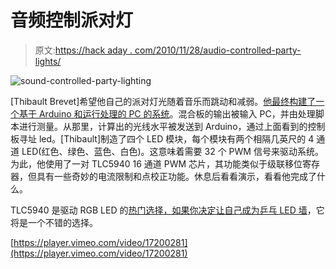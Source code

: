 # 音频控制派对灯

> 原文:[https://hack aday . com/2010/11/28/audio-controlled-party-lights/](https://hackaday.com/2010/11/28/audio-controlled-party-lights/)

![](../Images/225358a0d0b959c050edd0c587b49bb1.png "sound-controlled-party-lighting")

[Thibault Brevet]希望他自己的派对灯光随着音乐而跳动和减弱。[他最终构建了一个基于 Arduino 和运行处理的 PC 的系统](http://www.welcomeonboard.ch/sideprojects/led/)。混合板的输出被输入 PC，并由处理脚本进行测量。从那里，计算出的光线水平被发送到 Arduino，通过上面看到的控制板寻址 led。[Thibault]制造了四个 LED 模块，每个模块有两个相隔几英尺的 4 通道 LED(红色、绿色、蓝色、白色)。这意味着需要 32 个 PWM 信号来驱动系统。为此，他使用了一对 TLC5940 16 通道 PWM 芯片，其功能类似于级联移位寄存器，但具有一些奇妙的电流限制和点校正功能。休息后看看演示，看看他完成了什么。

TLC5940 是驱动 RGB LED 的[热门选择，如果你决定让自己](http://hackaday.com/2010/09/30/dazzling-coat-sure-to-be-in-demand-with-pimps-everywhere/)[成为乒乓 LED 墙](http://hackaday.com/2010/11/21/led-wall-and-kinect-join-forces/)，它将是一个不错的选择。

[https://player.vimeo.com/video/17200281](https://player.vimeo.com/video/17200281)